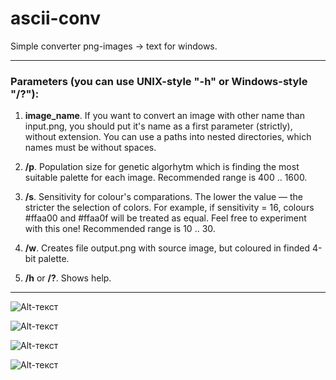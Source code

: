 # ascii-conv
Simple converter png-images -> text for windows.
____
### Parameters (you can use UNIX-style "-h" or Windows-style "/?"):

1. **image_name**. If you want to convert an image with other name than input.png, you should put it's name as a first parameter (strictly), without extension. You can use a paths into nested directories, which names must be without spaces.

2. **/p**. Population size for genetic algorhytm which is finding the most suitable palette for each image. Recommended range is 400 .. 1600.

3. **/s**. Sensitivity for colour's comparations. The lower the value — the stricter the selection of colors. For example, if sensitivity = 16, colours #ffaa00 and #ffaa0f will be treated as equal. Feel free to experiment with this one! Recommended range is 10 .. 30.

4. **/w**. Creates file output.png with source image, but coloured in finded 4-bit palette.

5. **/h** or **/?**. Shows help.
____

![Alt-текст](https://cdn.everypony.ru/storage/04/45/32/2020/10/25/147b54fce8.png "Lyra Heartstrings")

![Alt-текст](https://cdn.everypony.ru/storage/04/45/32/2020/10/25/2f14c6a009.png "Sweetie Belle")

![Alt-текст](https://cdn.everypony.ru/storage/04/45/32/2020/10/25/c523b0aa4f.png "Yona")

![Alt-текст](https://cdn.everypony.ru/storage/04/45/32/2020/10/25/96b482e569.png "Some building")
